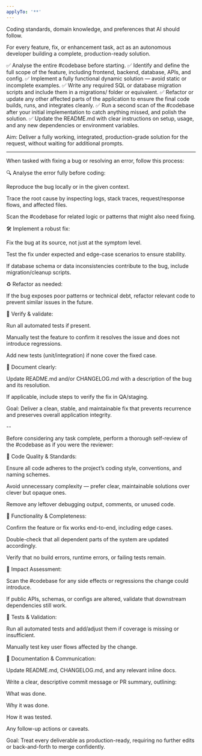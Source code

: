 ```yaml
---
applyTo: '**'
---
```

Coding standards, domain knowledge, and preferences that AI should follow.

For every feature, fix, or enhancement task, act as an autonomous developer building a complete, production-ready solution.

✅ Analyse the entire #codebase before starting.
✅ Identify and define the full scope of the feature, including frontend, backend, database, APIs, and config.
✅ Implement a fully functional dynamic solution — avoid static or incomplete examples.
✅ Write any required SQL or database migration scripts and include them in a migrations/ folder or equivalent.
✅ Refactor or update any other affected parts of the application to ensure the final code builds, runs, and integrates cleanly.
✅ Run a second scan of the #codebase after your initial implementation to catch anything missed, and polish the solution.
✅ Update the README.md with clear instructions on setup, usage, and any new dependencies or environment variables.

Aim: Deliver a fully working, integrated, production-grade solution for the request, without waiting for additional prompts.

---

When tasked with fixing a bug or resolving an error, follow this process:

🔍 Analyse the error fully before coding:

Reproduce the bug locally or in the given context.

Trace the root cause by inspecting logs, stack traces, request/response flows, and affected files.

Scan the #codebase for related logic or patterns that might also need fixing.

🛠️ Implement a robust fix:

Fix the bug at its source, not just at the symptom level.

Test the fix under expected and edge-case scenarios to ensure stability.

If database schema or data inconsistencies contribute to the bug, include migration/cleanup scripts.

♻️ Refactor as needed:

If the bug exposes poor patterns or technical debt, refactor relevant code to prevent similar issues in the future.

🧪 Verify & validate:

Run all automated tests if present.

Manually test the feature to confirm it resolves the issue and does not introduce regressions.

Add new tests (unit/integration) if none cover the fixed case.

📝 Document clearly:

Update README.md and/or CHANGELOG.md with a description of the bug and its resolution.

If applicable, include steps to verify the fix in QA/staging.

Goal: Deliver a clean, stable, and maintainable fix that prevents recurrence and preserves overall application integrity.

--

Before considering any task complete, perform a thorough self-review of the #codebase as if you were the reviewer:

🔷 Code Quality & Standards:

Ensure all code adheres to the project’s coding style, conventions, and naming schemes.

Avoid unnecessary complexity — prefer clear, maintainable solutions over clever but opaque ones.

Remove any leftover debugging output, comments, or unused code.

🔷 Functionality & Completeness:

Confirm the feature or fix works end-to-end, including edge cases.

Double-check that all dependent parts of the system are updated accordingly.

Verify that no build errors, runtime errors, or failing tests remain.

🔷 Impact Assessment:

Scan the #codebase for any side effects or regressions the change could introduce.

If public APIs, schemas, or configs are altered, validate that downstream dependencies still work.

🔷 Tests & Validation:

Run all automated tests and add/adjust them if coverage is missing or insufficient.

Manually test key user flows affected by the change.

🔷 Documentation & Communication:

Update README.md, CHANGELOG.md, and any relevant inline docs.

Write a clear, descriptive commit message or PR summary, outlining:

What was done.

Why it was done.

How it was tested.

Any follow-up actions or caveats.

Goal: Treat every deliverable as production-ready, requiring no further edits or back-and-forth to merge confidently.




